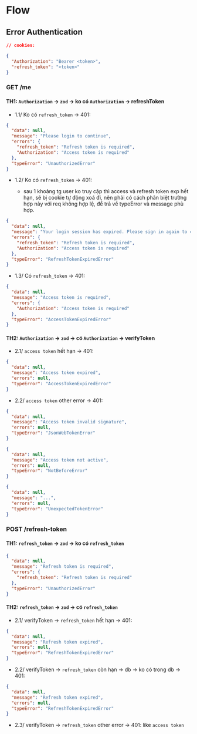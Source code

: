 # Flow

## Error Authentication

```json
// cookies:

{
  "Authorization": "Bearer <token>",
  "refresh_token": "<token>"
}
```

### GET /me

#### TH1: `Authorization` -> `zod` -> ko có `Authorization` -> refreshToken

- 1.1/ Ko có `refresh_token` -> 401:

```json
{
  "data": null,
  "message": "Please login to continue",
  "errors": {
    "refresh_token": "Refresh token is required",
    "Authorization": "Access token is required"
  },
  "typeError": "UnauthorizedError"
}
```

- 1.2/ Ko có `refresh_token` -> 401:

  - sau 1 khoảng tg user ko truy cập thì access và refresh token exp hết hạn, sẽ bị cookie tự động xoá đi, nên phải có cách phân biệt trường hợp này với req không hợp lệ, để trả về typeError và message phù hợp.

```json
{
  "data": null,
  "message": "Your login session has expired. Please sign in again to continue.",
  "errors": {
    "refresh_token": "Refresh token is required",
    "Authorization": "Access token is required"
  },
  "typeError": "RefreshTokenExpiredError"
}
```

- 1.3/ Có `refresh_token` -> 401:

```json
{
  "data": null,
  "message": "Access token is required",
  "errors": {
    "Authorization": "Access token is required"
  },
  "typeError": "AccessTokenExpiredError"
}
```

#### TH2: `Authorization` -> `zod` -> có `Authorization` -> verifyToken

- 2.1/ `access token` hết hạn -> 401:

```json
{
  "data": null,
  "message": "Access token expired",
  "errors": null,
  "typeError": "AccessTokenExpiredError"
}
```

- 2.2/ `access token` other error -> 401:

```json
{
  "data": null,
  "message": "Access token invalid signature",
  "errors": null,
  "typeError": "JsonWebTokenError"
}
```

```json
{
  "data": null,
  "message": "Access token not active",
  "errors": null,
  "typeError": "NotBeforeError"
}
```

```json
{
  "data": null,
  "message": "...",
  "errors": null,
  "typeError": "UnexpectedTokenError"
}
```

### POST /refresh-token

#### TH1: `refresh_token` -> `zod` -> ko có `refresh_token`

```json
{
  "data": null,
  "message": "Refresh token is required",
  "errors": {
    "refresh_token": "Refresh token is required"
  },
  "typeError": "UnauthorizedError"
}
```

#### TH2: `refresh_token` -> `zod` -> có `refresh_token`

- 2.1/ verifyToken -> `refresh_token` hết hạn -> 401:

```json
{
  "data": null,
  "message": "Refresh token expired",
  "errors": null,
  "typeError": "RefreshTokenExpiredError"
}
```

- 2.2/ verifyToken -> `refresh_token` còn hạn -> db -> ko có trong db -> 401:

```json
{
  "data": null,
  "message": "Refresh token expired",
  "errors": null,
  "typeError": "RefreshTokenExpiredError"
}
```

- 2.3/ verifyToken -> `refresh_token` other error -> 401: like `access token`
